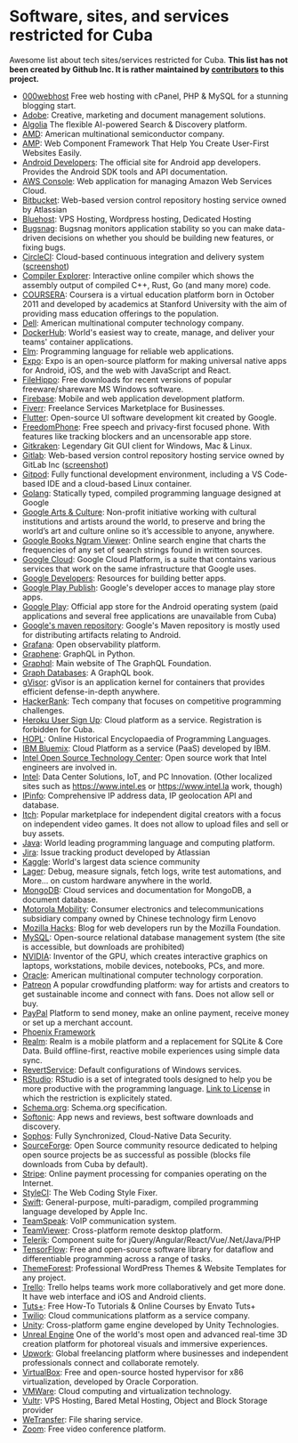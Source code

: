 # Software, sites, and services restricted for Cuba

Awesome list about tech sites/services restricted for Cuba. **This list has not been created by Github Inc. It is rather maintained by [contributors](https://github.com/cuban-opensourcers/cuban-restricted/graphs/contributors) to this project.**

* [000webhost](https://www.000webhost.com/) Free web hosting with cPanel, PHP & MySQL for a stunning blogging start.
* [Adobe](https://www.adobe.com/): Creative, marketing and document management solutions.
* [Algolia](https://www.algolia.com/) The flexible AI-powered Search & Discovery platform.
* [AMD](https://www.amd.com): American multinational semiconductor company.
* [AMP](https://amp.dev/): Web Component Framework That Help You Create User-First Websites Easily.
* [Android Developers](https://developer.android.com): The official site for Android app developers. Provides the Android SDK tools and API documentation.
* [AWS Console](https://console.aws.amazon.com/): Web application for managing Amazon Web Services Cloud.
* [Bitbucket](https://bitbucket.org/): Web-based version control repository hosting service owned by Atlassian
* [Bluehost](https://bluehost.com/): VPS Hosting, Wordpress hosting, Dedicated Hosting
* [Bugsnag](https://app.bugsnag.com/): Bugsnag monitors application stability so you can make data-driven decisions on whether you should be building new features, or fixing bugs.
* [CircleCI](https://circleci.com/): Cloud-based continuous integration and delivery system ([screenshot](CircleCI.md))
* [Compiler Explorer](https://godbolt.org): Interactive online compiler which shows the assembly output of compiled C++, Rust, Go (and many more) code.
* [COURSERA](https://es.coursera.org): Coursera is a virtual education platform born in October 2011 and developed by academics at Stanford University with the aim of providing mass education offerings to the population. 
* [Dell](https://dell.com): American multinational computer technology company.
* [DockerHub](https://hub.docker.com): World's easiest way to create, manage, and deliver your teams' container applications.
* [Elm](http://elm-lang.org): Programming language for reliable web applications.
* [Expo](https://expo.io/): Expo is an open-source platform for making universal native apps for Android, iOS, and the web with JavaScript and React.
* [FileHippo](https://www.filehippo.com): Free downloads for recent versions of popular freeware/shareware MS Windows software.
* [Firebase](https://firebase.google.com): Mobile and web application development platform.
* [Fiverr](https://fiverr.com): Freelance Services Marketplace for Businesses.
* [Flutter](https://flutter.dev): Open-source UI software development kit created by Google.
* [FreedomPhone](https://www.freedomphone.com): Free speech and privacy-first focused phone. With features like tracking blockers and an uncensorable app store.
* [Gitkraken](https://www.gitkraken.com): Legendary Git GUI client for Windows, Mac & Linux.
* [Gitlab](https://gitlab.com): Web-based version control repository hosting service owned by GitLab Inc ([screenshot](GitLab.md))
* [Gitpod](https://www.gitpod.io/): Fully functional development environment, including a VS Code-based IDE and a cloud-based Linux container.
* [Golang](https://golang.org/): Statically typed, compiled programming language designed at Google
* [Google Arts & Culture](https://artsandculture.google.com/): Non-profit initiative working with cultural institutions and artists around the world, to preserve and bring the world’s art and culture online so it’s accessible to anyone, anywhere.
* [Google Books Ngram Viewer](https://books.google.com/ngrams): Online search engine that charts the frequencies of any set of search strings found in written sources.
* [Google Cloud](https://cloud.google.com/): Google Cloud Platform, is a suite that contains various services that work on the same infrastructure that Google uses.
* [Google Developers](https://developers.google.com): Resources for building better apps.
* [Google Play Publish](https://play.google.com/apps/publish): Google's developer acces to manage play store apps.
* [Google Play](https://play.google.com): Official app store for the Android operating system (paid applications and several free applications are unavailable from Cuba)
* [Google's maven repository](https://dl.google.com/dl/android/maven2/): Google's Maven repository is mostly used for distributing artifacts relating to Android.
* [Grafana](https://grafana.com): Open observability platform.
* [Graphene](http://graphene-python.org): GraphQL in Python.
* [Graphql](https://graphql.org): Main website of The GraphQL Foundation.
* [Graph Databases](https://graphdatabases.com): A GraphQL book.
* [gVisor](https://gvisor.dev/): gVisor is an application kernel for containers that provides efficient defense-in-depth anywhere.
* [HackerRank](https://www.hackerrank.com/): Tech company that focuses on competitive programming challenges.
* [Heroku User Sign Up](https://signup.heroku.com/): Cloud platform as a service. Registration is forbidden for Cuba.
* [HOPL](https://hopl.info): Online Historical Encyclopaedia of Programming Languages.
* [IBM Bluemix](http://bluemix.net/): Cloud Platform as a service (PaaS) developed by IBM.
* [Intel Open Source Technology Center](https://01.org/): Open source work that Intel engineers are involved in.
* [Intel](https://www.intel.com): Data Center Solutions, IoT, and PC Innovation. (Other localized sites such as https://www.intel.es or https://www.intel.la work, though)
* [IPinfo](https://ipinfo.io/): Comprehensive IP address data, IP geolocation API and database.
* [Itch](https://itch.io/): Popular marketplace for independent digital creators with a focus on independent video games. It does not allow to upload files and sell or buy assets.
* [Java](https://www.java.com/download/): World leading programming language and computing platform.
* [Jira](https://jira.atlassian.com/): Issue tracking product developed by Atlassian
* [Kaggle](https://www.kaggle.com/): World's largest data science community
* [Lager](https://www.lagerdata.com/): Debug, measure signals, fetch logs, write test automations, and More... on custom hardware anywhere in the world.
* [MongoDB](https://www.mongodb.com): Cloud services and documentation for MongoDB, a document database.
* [Motorola Mobility](https://www.motorola.com): Consumer electronics and telecommunications subsidiary company owned by Chinese technology firm Lenovo
* [Mozilla Hacks](https://hacks.mozilla.org/): Blog for web developers run by the Mozilla Foundation.
* [MySQL](https://www.mysql.com): Open-source relational database management system (the site is accessible, but downloads are prohibited)
* [NVIDIA](http://www.nvidia.com): Inventor of the GPU, which creates interactive graphics on laptops, workstations, mobile devices, notebooks, PCs, and more.
* [Oracle](https://oracle.com): American multinational computer technology corporation.
* [Patreon](https://www.patreon.com/) A popular crowdfunding platform: way for artists and creators to get sustainable income and connect with fans. Does not allow sell or buy.
* [PayPal](https://www.paypal.com/) Platform to send money, make an online payment, receive money or set up a merchant account.
* [Phoenix Framework](https://www.phoenixframework.org)
* [Realm](https://realm.io/): Realm is a mobile platform and a replacement for SQLite & Core Data. Build offline-first, reactive mobile experiences using simple data sync.
* [RevertService](http://revertservice.com): Default configurations of Windows services.
* [RStudio](https://www.rstudio.com): RStudio is a set of integrated tools designed to help you be more productive with the programming language. [Link to License](https://www.rstudio.com/assets/img/RStudio-EULA-2021-April-20.pdf) in which the restriction is explicitely stated.
* [Schema.org](https://schema.org): Schema.org specification.
* [Softonic](https://www.softonic.com): App news and reviews, best software downloads and discovery.
* [Sophos](https://www.sophos.com): Fully Synchronized, Cloud-Native Data Security.
* [SourceForge](https://sourceforge.net): Open Source community resource dedicated to helping open source projects be as successful as possible (blocks file downloads from Cuba by default).
* [Stripe](http://stripe.org/): Online payment processing for companies operating on the Internet.
* [StyleCI](https://styleci.io/): The Web Coding Style Fixer.
* [Swift](http://swift.org/): General-purpose, multi-paradigm, compiled programming language developed by Apple Inc.
* [TeamSpeak](https://www.teamspeak.com/): VoIP communication system.
* [TeamViewer](https://www.teamviewer.com/): Cross-platform remote desktop platform.
* [Telerik](https://www.telerik.com/): Component suite for jQuery/Angular/React/Vue/.Net/Java/PHP
* [TensorFlow](https://www.tensorflow.org/): Free and open-source software library for dataflow and differentiable programming across a range of tasks.
* [ThemeForest](https://themeforest.net/): Professional WordPress Themes & Website Templates for any project.
* [Trello](https://trello.com): Trello helps teams work more collaboratively and get more done. It have  web interface and iOS and Android clients.
* [Tuts+](https://tutsplus.com): Free How-To Tutorials & Online Courses by Envato Tuts+
* [Twilio](http://twilio.com/): Cloud communications platform as a service company.
* [Unity](https://unity.com): Cross-platform game engine developed by Unity Technologies.
* [Unreal Engine](https://www.unrealengine.com/) One of the world's most open and advanced real-time 3D creation platform for photoreal visuals and immersive experiences.
* [Upwork](https://www.upwork.com): Global freelancing platform where businesses and independent professionals connect and collaborate remotely.
* [VirtualBox](https://www.virtualbox.org): Free and open-source hosted hypervisor for x86 virtualization, developed by Oracle Corporation.
* [VMWare](https://www.vmware.com): Cloud computing and virtualization technology.
* [Vultr](https://www.vultr.com/): VPS Hosting, Bared Metal Hosting, Object and Block Storage provider
* [WeTransfer](https://www.wetransfer.com/): File sharing service.
* [Zoom](https://www.zoom.us/): Free video conference platform.
